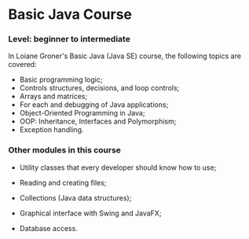 # Basic Java Course

### **Level**: beginner to intermediate

In Loiane Groner's Basic Java (Java SE) course, the following topics are covered:



-   Basic programming logic;
-   Controls structures, decisions, and loop controls;
-   Arrays and matrices;
-   For each and debugging of Java applications;
-   Object-Oriented Programming in Java;
-   OOP: Inheritance, Interfaces and Polymorphism;
-   Exception handling.



### Other modules in this course

- Utility classes that every developer should know how to use;

- Reading and creating files;

- Collections (Java data structures);

- Graphical interface with Swing and JavaFX;

- Database access.
